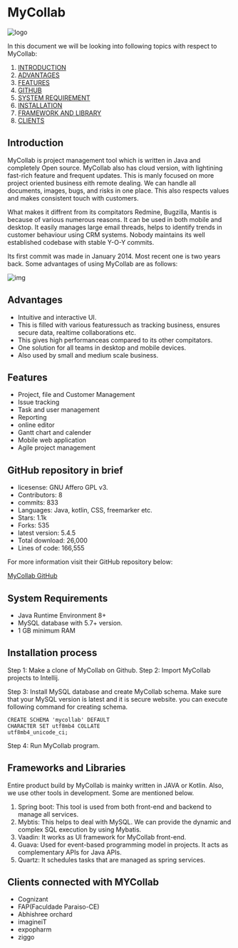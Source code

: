 ﻿---
sidebar_position: 85
---

# MyCollab
![logo](https://mycollab.com/img/logo.png)

In this document we will be looking into following topics with respect to MyCollab:

1. [INTRODUCTION](#intro)
2. [ADVANTAGES](#Adv)
3. [FEATURES](#features)
4. [GITHUB](#brief)
5. [SYSTEM REQUIREMENT](#requirement)
6. [INSTALLATION](#Install)
7. [FRAMEWORK AND LIBRARY](#lib)
8. [CLIENTS](#client)


<a name="intro"></a>

## Introduction

MyCollab is project management tool which is written in Java and completely Open source. MyCollab also has cloud version, with lightining fast-rich feature and frequent updates. 
This is manly focused on more project oriented business eith remote dealing. We can handle all documents, images, bugs, and risks in one place. This also respects values
and makes consistent touch with customers. 

What makes it diffrent from its compitators Redmine, Bugzilla, Mantis is because of various numerous reasons. It can be used in both mobile and desktop. It easily manages
large email threads, helps to identify trends in customer behaviour using CRM systems. Nobody maintains its well established codebase with stable Y-O-Y commits.

Its first commit was made in January 2014. Most recent one is two years back.  Some advantages of using MyCollab are as follows:

![img](https://mycollab.com/img/carousel/kanban.png)


<a name="Adv"></a>

## Advantages
* Intuitive and interactive UI.
* This is filled with various featuressuch as tracking business, ensures secure data, realtime collaborations etc.
* This gives high performanceas compared to its other compitators.
* One solution for all teams in desktop and mobile devices.
* Also used by small and medium scale business.

<a name="features"></a>

## Features
* Project, file and Customer Management
* Issue tracking
* Task and user management
* Reporting
* online editor
* Gantt chart and calender
* Mobile web application
* Agile project management

<a name="brief"></a>

## GitHub repository in brief
* licesense: GNU Affero GPL v3.
* Contributors: 8
* commits: 833
* Languages: Java, kotlin, CSS, freemarker etc.
* Stars: 1.1k
* Forks: 535
* latest version: 5.4.5 
* Total download: 26,000
* Lines of code: 166,555

For more information visit their GitHub repository below:

[MyCollab GitHub](https://github.com/MyCollab/mycollab)

<a name="requirements"></a>

## System Requirements
* Java Runtime Environment 8+
* MySQL database with 5.7+ version.
* 1 GB minimum RAM

<a name="Install"></a>

## Installation process
Step 1: Make a clone of MyCollab on Github.
Step 2: Import MyCollab projects to Intellij.

Step 3: Install MySQL database and create MyCollab schema.
  	Make sure that your MySQL version is latest and it is secure website.
        you can execute following command for creating schema.
```
CREATE SCHEMA 'mycollab' DEFAULT
CHARACTER SET utf8mb4 COLLATE
utf8mb4_unicode_ci;
```

Step 4: Run MyCollab program.

<a name="lib"></a>

## Frameworks and Libraries
Entire product build by MyCollab is mainky written in JAVA or Kotlin.  Also, we use other tools in development. Some are mentioned below.

1. Spring boot: This tool is used from both front-end and backend to manage all services.
2. Mybtis: This helps to deal with MySQL. We can provide the dynamic and complex SQL execution by using Mybatis.
3. Vaadin: It works as UI framework for MyCollab front-end.
4. Guava: Used for event-based programming model in projects. It acts as complementary APIs for Java APIs.
5. Quartz: It schedules tasks that are managed as spring services.

<a name="client"></a>

## Clients connected with MYCollab
* Cognizant
* FAP(Faculdade Paraiso-CE)
* Abhishree orchard
* imagineiT
* expopharm
* ziggo

